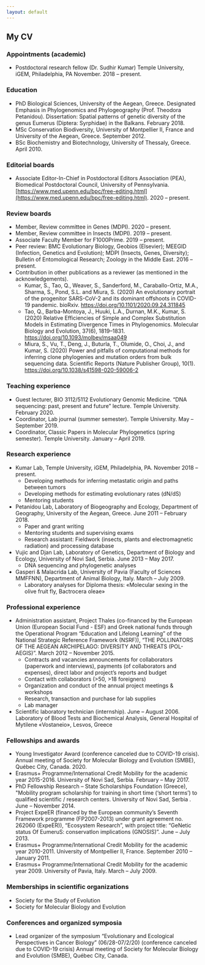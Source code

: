 ```yaml
---
layout: default
---
```


## My CV

### Appointments (academic)
* Postdoctoral research fellow (Dr. Sudhir Kumar)
Temple University, iGEM, Philadelphia, PA
November. 2018 – present.



### Education
* PhD Biological Sciences, University of the Aegean, Greece. Designated Emphasis in Phylogenomics and Phylogeography (Prof. Theodora Petanidou). Dissertation: Spatial patterns of genetic diversity of the genus Eumerus (Diptera: Syrphidae) in the Balkans. February 2018.
* MSc Conservation Biodiversity, University of Montpellier II, France and University of the Aegean, Greece. September 2012.
* BSc Biochemistry and Biotechnology, University of Thessaly, Greece. April 2010.



### Editorial boards
* Associate Editor-In-Chief in Postdoctoral Editors Association (PEA), Biomedical Postdoctoral Council, University of Pennsylvania. [https://www.med.upenn.edu/bpc/free-editing.html](https://www.med.upenn.edu/bpc/free-editing.html). 2020 – present.



### Review boards
* Member, Review committee in Genes (MDPI). 2020 – present.
* Member, Review committee in Insects (MDPI). 2019 – present.
* Associate Faculty Member for F1000Prime. 2019 – present.
* Peer review: BMC Evolutionary Biology, Geobios (Elsevier); MEEGID (Infection, Genetics and Evolution); MDPI (Insects, Genes, Diversity); Bulletin of Entomological Research; Zoology in the Middle East. 2016 – present.
* Contribution in other publications as a reviewer (as mentioned in the acknowledgements).
  *  Kumar, S., Tao, Q., Weaver, S., Sanderford, M., Caraballo-Ortiz, M.A., Sharma, S., Pond, S.L. and Miura, S. (2020) An evolutionary portrait of the progenitor SARS-CoV-2 and its dominant offshoots in COVID-19 pandemic.  bioRxiv. https://doi.org/10.1101/2020.09.24.311845
  * Tao, Q., Barba-Montoya, J., Huuki, L.A., Durnan, M.K., Kumar, S. (2020) Relative Efficiencies of Simple and Complex Substitution Models in Estimating Divergence Times in Phylogenomics. Molecular Biology and Evolution, 37(6), 1819–1831. https://doi.org/10.1093/molbev/msaa049
  *  Miura, S., Vu, T., Deng, J., Buturla, T., Olumide, O., Choi, J., and Kumar, S. (2020) Power and pitfalls of computational methods for inferring clone phylogenies and mutation orders from bulk sequencing data. Scientific Reports (Nature Publisher Group), 10(1). https://doi.org/10.1038/s41598-020-59006-2



### Teaching experience
* Guest lecturer, BIO 3112/5112 Evolutionary Genomic Medicine. “DNA sequencing: past, present and future” lecture. Temple University. February 2020.
* Coordinator, Lab journal (summer semester). Temple University. May  –  September 2019.
* Coordinator, Classic Papers in Molecular Phylogenetics (spring semester). Temple University. January – April 2019.



### Research experience
* Kumar Lab, Temple University, iGEM, Philadelphia, PA. November 2018 – present.
  * Developing methods for inferring metastatic origin and paths between tumors
  * Developing methods for estimating evolutionary rates (dN/dS)
  * Mentoring students
* Petanidou Lab, Laboratory of Biogeography and Ecology, Department of Geography, University of the Aegean, Greece. June 2011 – February 2018.
  * Paper and grant writing
  * Mentoring students and supervising exams 
  * Research assistant: Fieldwork (insects, plants and electromagnetic radiation) and processing database 
* Vujic and Djan Lab, Laboratory of Genetics, Department of Biology and Ecology, University of Novi Sad, Serbia. June 2013 – May 2017.
  * DNA sequencing and phylogenetic analyses
* Gasperi & Malacrida Lab, University of Pavia (Faculty of Sciences MMFFNN), Department of Animal Biology, Italy. March – July  2009.
  * Laboratory analyses for Diploma thesis: «Molecular sexing in the olive fruit fly, Bactrocera oleae»



###  Professional experience
* Administration assistant, Project Thales (co-financed by the European Union (European Social Fund - ESF) and Greek national funds through the Operational Program “Education and Lifelong Learning” of the National Strategic Reference Framework (NSRF)), “THE POLLINATORS OF THE AEGEAN ARCHIPELAGO: DIVERSITY AND THREATS (POL-AEGIS)”. March 2012 –  November 2015.
  * Contracts and vacancies announcements for collaborators (paperwork and interviews), payments (of collaborators and expenses), direct labor and project’s reports and budget 
  * Contact with collaborators (>50, >18 foreigners)
  * Organization and conduct of the annual project meetings & workshops 
  * Research, transaction and purchase for lab supplies
  * Lab manager
* Scientific laboratory technician (internship). June – August 2006.
Laboratory of Blood Tests and Biochemical Analysis, General Hospital of Mytilene «Vostaneio», Lesvos, Greece



### Fellowships and awards
* Young Investigator Award (conference canceled due to COVID-19 crisis). Annual meeting of Society for Molecular Biology and Evolution (SMBE), Québec City, Canada. 2020. 
* Erasmus+ Programme/International Credit Mobility for the academic year 2015-2016. University of Novi Sad, Serbia. February – May 2017.
* PhD Fellowship Research – State Scholarships Foundation (Greece), "Mobility program scholarship for training in short time (‘short terms’) to qualified scientific / research centers. University of Novi Sad, Serbia . June – November 2014.
* Project ExpeER (financed by the European community’s Seventh Framework programme (FP2007-2013) under grant agreement no. 262060 (ExpeER)), “Ecosystem Research”, with project title: “GeNetic status Of EumeruS: conservatIon implications (GNOSIS)”. June – July 2013.
* Erasmus+ Programme/International Credit Mobility for the academic year 2010-2011. University of Montpellier II, France. September 2010 – January 2011.
* Erasmus+ Programme/International Credit Mobility for the academic year 2009. University of Pavia, Italy. March – July 2009.



### Memberships in scientific organizations
* Society for the Study of Evolution
* Society for Molecular Biology and Evolution



### Conferences and organized symposia
* Lead organizer of the symposium “Evolutionary and Ecological Perspectives in Cancer Biology” (06/28-07/2/20) (conference canceled due to COVID-19 crisis)
Annual meeting of Society for Molecular Biology and Evolution (SMBE), Québec City, Canada.


